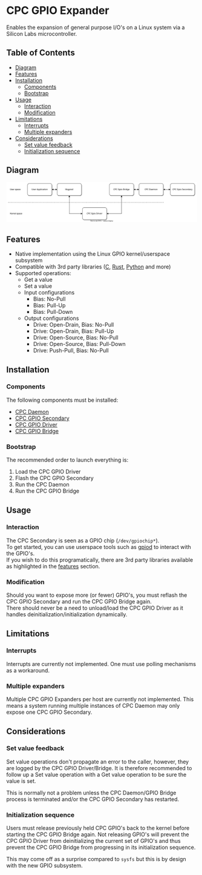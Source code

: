 # CPC GPIO Expander

Enables the expansion of general purpose I/O's on a Linux system via a Silicon Labs microcontroller.

## Table of Contents
- [Diagram](#diagram)
- [Features](#features)
- [Installation](#installation)
  - [Components](#components)
  - [Bootstrap](#bootstrap)
- [Usage](#usage)
  - [Interaction](#interaction)
  - [Modification](#modification)
- [Limitations](#limitations)
  - [Interrupts](#interrupts)
  - [Multiple expanders](#multiple-expanders)
- [Considerations](#considerations)
  - [Set value feedback](#set-value-feedback)
  - [Initialization sequence](#initialization-sequence)

## Diagram
![CPC GPIO Expander](./assets/cpc-gpio-expander.svg)

## Features
* Native implementation using the Linux GPIO kernel/userspace subsystem
* Compatible with 3rd party libraries ([C](https://archlinux.org/packages/community/x86_64/libgpiod/), [Rust](https://crates.io/crates/gpiod), [Python](https://pypi.org/project/gpiod/) and more)
* Supported operations:
  * Get a value
  * Set a value
  * Input configurations
    * Bias: No-Pull
    * Bias: Pull-Up
    * Bias: Pull-Down
  * Output configurations
    * Drive: Open-Drain, Bias: No-Pull
    * Drive: Open-Drain, Bias: Pull-Up
    * Drive: Open-Source, Bias: No-Pull
    * Drive: Open-Source, Bias: Pull-Down
    * Drive: Push-Pull, Bias: No-Pull

## Installation

### Components
The following components must be installed:

- [CPC Daemon](https://github.com/SiliconLabs/cpc-daemon)
- [CPC GPIO Secondary](./secondary/README.md)
- [CPC GPIO Driver](./driver/README.md)
- [CPC GPIO Bridge](./bridge/README.md)

### Bootstrap
The recommended order to launch everything is:

1. Load the CPC GPIO Driver
2. Flash the CPC GPIO Secondary
3. Run the CPC Daemon
4. Run the CPC GPIO Bridge

## Usage

### Interaction
The CPC Secondary is seen as a GPIO chip (`/dev/gpiochip*`).<br />
To get started, you can use userspace tools such as [gpiod](https://www.acmesystems.it/gpiod) to interact with the GPIO's.<br/>
If you wish to do this programatically, there are 3rd party libraries available as highlighted in the [features](#features) section.

### Modification
Should you want to expose more (or fewer) GPIO's, you must reflash the CPC GPIO Secondary and run the CPC GPIO Bridge again.<br/>
There should never be a need to unload/load the CPC GPIO Driver as it handles deinitialization/initialization dynamically.

## Limitations

### Interrupts
Interrupts are currently not implemented. One must use polling mechanisms as a workaround.

### Multiple expanders
Multiple CPC GPIO Expanders per host are currently not implemented. This means a system running multiple instances of CPC Daemon may only expose one CPC GPIO Secondary.

## Considerations

### Set value feedback
Set value operations don't propagate an error to the caller, however, they are logged by the CPC GPIO Driver/Bridge. It is therefore recommended to follow up a Set value operation with a Get value operation to be sure the value is set.

This is normally not a problem unless the CPC Daemon/GPIO Bridge process is terminated and/or the CPC GPIO Secondary has restarted.

### Initialization sequence 
Users must release previously held CPC GPIO's back to the kernel before starting the CPC GPIO Bridge again. Not releasing GPIO's will prevent the CPC GPIO Driver from deinitializing the current set of GPIO's and thus prevent the CPC GPIO Bridge from progressing in its initialization sequence. 

This may come off as a surprise compared to `sysfs` but this is by design with the new GPIO subsystem.